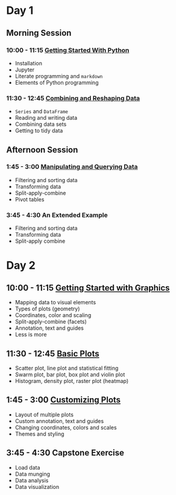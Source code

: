 # Day 1

## Morning Session

### 10:00 - 11:15 [Getting Started With Python](http://bit.ly/2bBZ58l)

- Installation
- Jupyter
- Literate programming and `markdown`
- Elements of Python programming

### 11:30 - 12:45 [Combining and Reshaping Data](http://bit.ly/2aQNHEq)

- `Series` and `DataFrame`
- Reading and writing data
- Combining data sets
- Getting to tidy data

## Afternoon Session

### 1:45 - 3:00 [Manipulating and Querying Data](http://bit.ly/2aYg41X)

- Filtering and sorting data
- Transforming data
- Split-apply-combine
- Pivot tables

### 3:45 - 4:30 An Extended Example

- Filtering and sorting data
- Transforming data
- Split-apply combine

# Day 2

## 10:00 - 11:15 [Getting Started with Graphics](http://bit.ly/2bx83m8)

- Mapping data to visual elements
- Types of plots (geometry)
- Coordinates, color and scaling
- Split-apply-combine (facets)
- Annotation, text and guides
- Less is more

## 11:30 - 12:45 [Basic Plots](http://bit.ly/2bv58s2)

- Scatter plot, line plot and statistical fitting
- Swarm plot, bar plot, box plot and violin plot
- Histogram, density plot, raster plot (heatmap)

## 1:45 - 3:00 [Customizing Plots](http://bit.ly/2besznE)

- Layout of multiple plots
- Custom annotation, text and guides
- Changing coordinates, colors and scales
- Themes and styling

## 3:45 - 4:30 Capstone Exercise

- Load data
- Data munging
- Data analysis
- Data visualization
